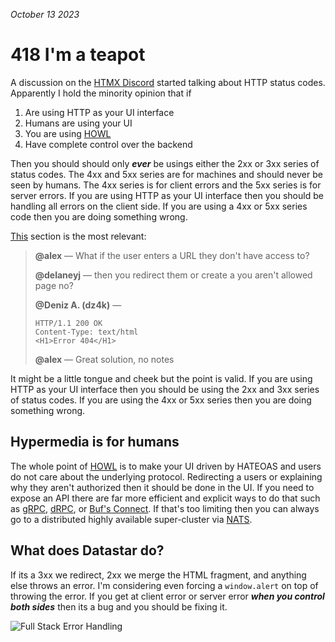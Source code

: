 _October 13 2023_

# 418 I'm a teapot

A discussion on the [HTMX Discord](https://discord.com/channels/725789699527933952/1156332851093065788) started talking about HTTP status codes. Apparently I hold the minority opinion that if

1. Are using HTTP as your UI interface
2. Humans are using your UI
3. You are using [HOWL](https://htmx.org/essays/hypermedia-on-whatever-youd-like/)
4. Have complete control over the backend

Then you should should only **_ever_** be usings either the 2xx or 3xx series of status codes. The 4xx and 5xx series are for machines and should never be seen by humans. The 4xx series is for client errors and the 5xx series is for server errors. If you are using HTTP as your UI interface then you should be handling all errors on the client side. If you are using a 4xx or 5xx series code then you are doing something wrong.

[This](https://discord.com/channels/725789699527933952/1156332851093065788/1156377394530242622) section is the most relevant:

> **@alex** — What if the user enters a URL they don't have access to?
>
> **@delaneyj** — then you redirect them or create a you aren't allowed page no?
>
> **@Deniz A. (dz4k)** —
>
> ```
> HTTP/1.1 200 OK
> Content-Type: text/html
> <H1>Error 404</H1>
> ```
>
> **@alex** — Great solution, no notes

It might be a little tongue and cheek but the point is valid. If you are using HTTP as your UI interface then you should be using the 2xx and 3xx series of status codes. If you are using the 4xx or 5xx series then you are doing something wrong.

## Hypermedia is for humans

The whole point of [HOWL](https://htmx.org/essays/hypermedia-on-whatever-youd-like/) is to make your UI driven by HATEOAS and users do not care about the underlying protocol. Redirecting a users or explaining why they aren't authorized then it should be done in the UI. If you need to expose an API there are far more efficient and explicit ways to do that such as [gRPC](https://grpc.io/), [dRPC](https://docs.drpc.org/), or [Buf's Connect](https://buf.build/blog/connect-a-better-grpc). If that's too limiting then you can always go to a distributed highly available super-cluster via [NATS](https://nats.io/).

## What does Datastar do?

If its a 3xx we redirect, 2xx we merge the HTML fragment, and anything else throws an error. I'm considering even forcing a `window.alert` on top of throwing the error. If you get at client error or server error **_when you control both sides_** then its a bug and you should be fixing it.

![Full Stack Error Handling](/static/images/essays/fullstack.jpg)
